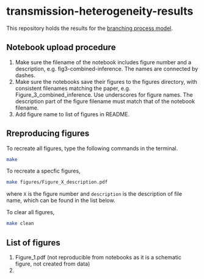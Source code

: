 # transmission-heterogeneity-results

This repository holds the results for the [branching process model](https://github.com/SABS-R3-Epidemiology/branchpro).

## Notebook upload procedure
1. Make sure the filename of the notebook includes figure number and a description, e.g. fig3-combined-inference. The names are connected by dashes.
2. Make sure the notebooks save their figures to the figures directory, with consistent filenames matching the paper, e.g. Figure_3_combined_inference. Use underscores for figure names. The description part of the figure filename must match that of the notebook filename. 
3. Add figure name to list of figures in README.

## Rreproducing figures
To recreate all figures, type the following commands in the terminal.
```bash
make
```

To recreate a specfic figures,
```bash
make figures/Figure_X_description.pdf
```
where `X` is the figure number and `description` is the description of file name, which can be found in the list below.

To clear all figures,
```bash
make clean
```

## List of figures
1. Figure_1.pdf (not reproducible from notebooks as it is a schematic figure, not created from data)
2. 
